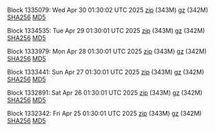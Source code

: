 Block 1335079: Wed Apr 30 01:30:02 UTC 2025 [zip](https://files.01coin.io/mainnet/2025-04-30/bootstrap.dat.zip) (343M) [gz](https://files.01coin.io/mainnet/2025-04-30/bootstrap.dat.tar.gz) (342M) [SHA256](https://files.01coin.io/mainnet/2025-04-30/sha256.txt) [MD5](https://files.01coin.io/mainnet/2025-04-30/md5.txt)

Block 1334535: Tue Apr 29 01:30:01 UTC 2025 [zip](https://files.01coin.io/mainnet/2025-04-29/bootstrap.dat.zip) (343M) [gz](https://files.01coin.io/mainnet/2025-04-29/bootstrap.dat.tar.gz) (342M) [SHA256](https://files.01coin.io/mainnet/2025-04-29/sha256.txt) [MD5](https://files.01coin.io/mainnet/2025-04-29/md5.txt)

Block 1333979: Mon Apr 28 01:30:01 UTC 2025 [zip](https://files.01coin.io/mainnet/2025-04-28/bootstrap.dat.zip) (343M) [gz](https://files.01coin.io/mainnet/2025-04-28/bootstrap.dat.tar.gz) (342M) [SHA256](https://files.01coin.io/mainnet/2025-04-28/sha256.txt) [MD5](https://files.01coin.io/mainnet/2025-04-28/md5.txt)

Block 1333441: Sun Apr 27 01:30:01 UTC 2025 [zip](https://files.01coin.io/mainnet/2025-04-27/bootstrap.dat.zip) (343M) [gz](https://files.01coin.io/mainnet/2025-04-27/bootstrap.dat.tar.gz) (342M) [SHA256](https://files.01coin.io/mainnet/2025-04-27/sha256.txt) [MD5](https://files.01coin.io/mainnet/2025-04-27/md5.txt)

Block 1332891: Sat Apr 26 01:30:01 UTC 2025 [zip](https://files.01coin.io/mainnet/2025-04-26/bootstrap.dat.zip) (343M) [gz](https://files.01coin.io/mainnet/2025-04-26/bootstrap.dat.tar.gz) (342M) [SHA256](https://files.01coin.io/mainnet/2025-04-26/sha256.txt) [MD5](https://files.01coin.io/mainnet/2025-04-26/md5.txt)

Block 1332342: Fri Apr 25 01:30:01 UTC 2025 [zip](https://files.01coin.io/mainnet/2025-04-25/bootstrap.dat.zip) (343M) [gz](https://files.01coin.io/mainnet/2025-04-25/bootstrap.dat.tar.gz) (342M) [SHA256](https://files.01coin.io/mainnet/2025-04-25/sha256.txt) [MD5](https://files.01coin.io/mainnet/2025-04-25/md5.txt)
